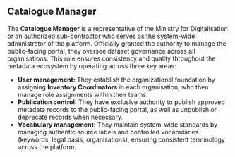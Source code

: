## Catalogue Manager

The **Catalogue Manager** is a representative of the Ministry for Digitalisation or an authorized sub-contractor who serves as the system-wide administrator of the platform. Officially granted the authority to manage the public-facing portal, they oversee dataset governance across all organisations. This role ensures consistency and quality throughout the metadata ecosystem by operating across three key areas:

- **User management:** They establish the organizational foundation by assigning **Inventory Coordinators** in each organisation, who then manage role assignments within their teams.
- **Publication control:** They have exclusive authority to publish approved metadata records to the public-facing portal, as well as unpublish or deprecate records when necessary.
- **Vocabulary management:** They maintain system-wide standards by managing authentic source labels and controlled vocabularies (keywords, legal basis, organisations), ensuring consistent terminology across the platform.
